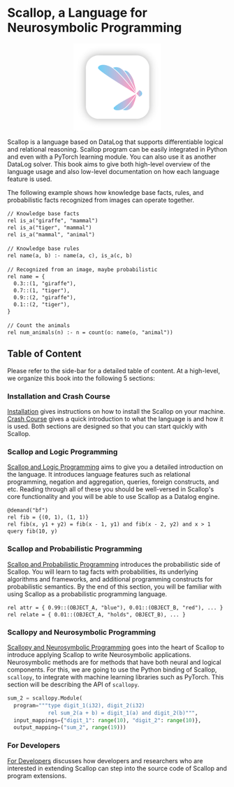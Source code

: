 # Scallop, a Language for Neurosymbolic Programming

<center>
  <img src="res/img/scallop-logo-ws-512.png" width="200px" />
</center>

Scallop is a language based on DataLog that supports differentiable logical and relational reasoning.
Scallop program can be easily integrated in Python and even with a PyTorch learning module.
You can also use it as another DataLog solver.
This book aims to give both high-level overview of the language usage and also low-level documentation on how each language feature is used.

The following example shows how knowledge base facts, rules, and probabilistic facts recognized from images can operate together.

``` scl
// Knowledge base facts
rel is_a("giraffe", "mammal")
rel is_a("tiger", "mammal")
rel is_a("mammal", "animal")

// Knowledge base rules
rel name(a, b) :- name(a, c), is_a(c, b)

// Recognized from an image, maybe probabilistic
rel name = {
  0.3::(1, "giraffe"),
  0.7::(1, "tiger"),
  0.9::(2, "giraffe"),
  0.1::(2, "tiger"),
}

// Count the animals
rel num_animals(n) :- n = count(o: name(o, "animal"))
```

## Table of Content

Please refer to the side-bar for a detailed table of content.
At a high-level, we organize this book into the following 5 sections:

### Installation and Crash Course

[Installation](installation.md) gives instructions on how to install the Scallop on your machine.
[Crash Course](crash_course.md) gives a quick introduction to what the language is and how it is used.
Both sections are designed so that you can start quickly with Scallop.

### Scallop and Logic Programming

[Scallop and Logic Programming](language/index.md) aims to give you a detailed introduction on the language.
It introduces language features such as relational programming, negation and aggregation, queries, foreign constructs, and etc.
Reading through all of these you should be well-versed in Scallop's core functionality and you will be able to use Scallop as a Datalog engine.

``` scl
@demand("bf")
rel fib = {(0, 1), (1, 1)}
rel fib(x, y1 + y2) = fib(x - 1, y1) and fib(x - 2, y2) and x > 1
query fib(10, y)
```

### Scallop and Probabilistic Programming

[Scallop and Probabilistic Programming](probabilistic/index.md) introduces the probabilistic side of Scallop.
You will learn to tag facts with probabilities, its underlying algorithms and frameworks, and additional programming constructs for probabilistic semantics.
By the end of this section, you will be familiar with using Scallop as a probabilistic programming language.

``` scl
rel attr = { 0.99::(OBJECT_A, "blue"), 0.01::(OBJECT_B, "red"), ... }
rel relate = { 0.01::(OBJECT_A, "holds", OBJECT_B), ... }
```

### Scallopy and Neurosymbolic Programming

[Scallopy and Neurosymbolic Programming](scallopy/index.md) goes into the heart of Scallop to introduce applying Scallop to write Neurosymbolic applications.
Neurosymbolic methods are for methods that have both neural and logical components.
For this, we are going to use the Python binding of Scallop, `scallopy`, to integrate with machine learning libraries such as PyTorch.
This section will be describing the API of `scallopy`.

``` py
sum_2 = scallopy.Module(
  program="""type digit_1(i32), digit_2(i32)
             rel sum_2(a + b) = digit_1(a) and digit_2(b)""",
  input_mappings={"digit_1": range(10), "digit_2": range(10)},
  output_mapping=("sum_2", range(19)))
```

### For Developers

[For Developers](developer/index.md) discusses how developers and researchers who are interested in extending Scallop can step into the source code of Scallop and program extensions.
